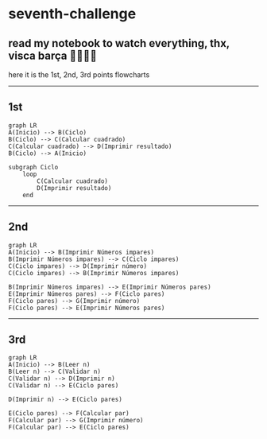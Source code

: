 # seventh-challenge

## read my notebook to watch everything, thx, visca barça 🔵🔴🔵🔴
<p>here it is the 1st, 2nd, 3rd points flowcharts</p>

------
## 1st

```mermaid
graph LR
A(Inicio) --> B(Ciclo)
B(Ciclo) --> C(Calcular cuadrado)
C(Calcular cuadrado) --> D(Imprimir resultado)
B(Ciclo) --> A(Inicio)

subgraph Ciclo
    loop
        C(Calcular cuadrado)
        D(Imprimir resultado)
    end
```
--------

## 2nd

```mermaid 
graph LR
A(Inicio) --> B(Imprimir Números impares)
B(Imprimir Números impares) --> C(Ciclo impares)
C(Ciclo impares) --> D(Imprimir número)
C(Ciclo impares) --> B(Imprimir Números impares)

B(Imprimir Números impares) --> E(Imprimir Números pares)
E(Imprimir Números pares) --> F(Ciclo pares)
F(Ciclo pares) --> G(Imprimir número)
F(Ciclo pares) --> E(Imprimir Números pares)

```

---------

## 3rd

```mermaid
graph LR
A(Inicio) --> B(Leer n)
B(Leer n) --> C(Validar n)
C(Validar n) --> D(Imprimir n)
C(Validar n) --> E(Ciclo pares)

D(Imprimir n) --> E(Ciclo pares)

E(Ciclo pares) --> F(Calcular par)
F(Calcular par) --> G(Imprimir número)
F(Calcular par) --> E(Ciclo pares)


```

